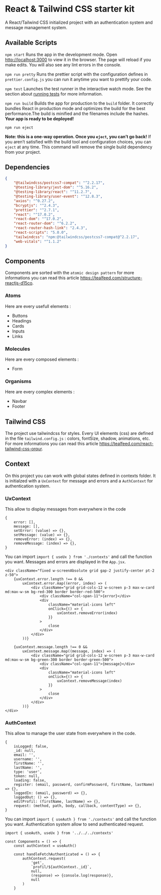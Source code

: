 # React & Tailwind CSS starter kit

A React/Tailwind CSS initialized project with an authentication system and message management system.

## Available Scripts

`npm start`
Runs the app in the development mode. Open [http://localhost:3000](http://localhost:3000) to view it in the browser. The page will reload if you make edits. You will also see any lint errors in the console.

`npm run pretty`
Runs the prettier script with the configuration defines in `prettier.config.js` you can run it anytime you want to prettify your code.

`npm test`
Launches the test runner in the interactive watch mode. See the section about [running tests](https://facebook.github.io/create-react-app/docs/running-tests) for more information.

`npm run build`
Builds the app for production to the `build` folder. It correctly bundles React in production mode and optimizes the build for the best performance.The build is minified and the filenames include the hashes. **Your app is ready to be deployed!**

`npm run eject`

**Note: this is a one-way operation. Once you `eject`, you can’t go back!** If you aren’t satisfied with the build tool and configuration choices, you can `eject` at any time. This command will remove the single build dependency from your project.

## Dependencies
```JSON
{
    "@tailwindcss/postcss7-compat": "^2.2.17",
    "@testing-library/jest-dom": "^5.16.2",
    "@testing-library/react": "^11.2.7",
    "@testing-library/user-event": "^12.8.3",
    "axios": "^0.27.2",
    "bcryptjs": "^2.4.3",
    "prettier": "^2.7.1",
    "react": "^17.0.2",
    "react-dom": "^17.0.2",
    "react-router-dom": "^6.2.2",
    "react-router-hash-link": "2.4.3",
    "react-scripts": "5.0.0",
    "tailwindcss": "npm:@tailwindcss/postcss7-compat@^2.2.17",
    "web-vitals": "^1.1.2"
}
```

## Components

Components are sorted with the `atomic design pattern` for more informations you can read this article https://tealfeed.com/structure-reactjs-d15co.

### Atoms

Here are every usefull elements : 
* Buttons
* Headings
* Cards
* Inputs
* Links

### Molecules
Here are every composed elements :
* Form

### Organisms 
Here are every complex elements :
* Navbar
* Footer

## Tailwind CSS

The project use tailwindcss for styles. Every UI elements (css) are defined in the file `tailwind.config.js` : colors, fontSize, shadow, animations, etc.
For more informations you can read this article https://tealfeed.com/react-tailwind-css-orqur.

## Context

On this project you can work with global states defined in contexts folder. It is initialzed with a `UxContext` for message and errors and a `AuthContext` for authentication system. 

### UxContext
This allow to display messages from everywhere in the code 
```JS
{
    error: [],
    message: [],
    setError: (value) => {},
    setMessage: (value) => {},
    removeError: (index) => {},
    removeMessage: (index) => {},
}
```
You can import `import { useUx } from './contexts'` and call the function you want. Messages and errors are displayed in the `App.jsx`.

```JSX
<div className="fixed w-screenAbsolute grid gap-2 justify-center pt-2 z-50">
    {uxContext.error.length !== 0 &&
        uxContext.error.map((error, index) => (
            <div className="grid grid-cols-12 w-screen p-3 max-w-card md:max-w-sm bg-red-300 border border-red-500">
                <div className="col-span-11">{error}</div>
                <div
                    className="material-icons left"
                    onClick={() => {
                        uxContext.removeError(index)
                    }}
                >
                    close
                </div>
            </div>
        ))}

    {uxContext.message.length !== 0 &&
        uxContext.message.map((message, index) => (
            <div className="grid grid-cols-12 w-screen p-3 max-w-card md:max-w-sm bg-green-300 border border-green-500">
                <div className="col-span-11">{message}</div>
                <div
                    className="material-icons left"
                    onClick={() => {
                        uxContext.removeMessage(index)
                    }}
                >
                    close
                </div>
            </div>
        ))}
</div>
```

### AuthContext

This allow to manage the user state from everywhere in the code.
```JS
{
    isLogged: false,
    _id: null,
    email: '',
    username: '',
    firstName: '',
    lastName: '',
    type: 'user',
    token: null,
    loading: false,
    register: (email, password, confirmPassword, firstName, lastName) => {},
    loggedIn: (email, password) => {},
    loggedOut: () => {},
    editProfil: (firstName, lastName) => {},
    request: (method, path, body, callback, contentType) => {},
}
```
You can import `import { useAuth } from './contexts'` and call the function you want. Authentication system allow to send authenticated request.

```JSX
import { useAuth, useUx } from '../../../contexts'

const Components = () => {
    const authContext = useAuth()

    const handleFetchAuthenticated = () => {
        authContext.request(
            'get',
            `profil/${authContext._id}`,
            null,
            (response) => {console.log(response)},
            null
        )
    }
```